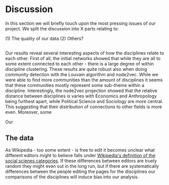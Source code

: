 <!-- #region -->
Discussion
==========

In this section we will briefly touch upon the most pressing issues of our project. We split the discussion into X parts relating to:

(1) The quality of our data
(2) Others?

## 

Our results reveal several interesting aspects of how the disciplines relate to each other. First of all, the initial networks showed that while they are all to some extent connected to each other - there is a large degree of within discipline clustering. These results are quite robust also when doing community detection with the Louvain algorithm and node2vec. While we were able to find more communities than the amount of disciplines it seems that these communities mostly represent some sub-theme within a discipline. Interestingly, the node2vec projection showed that the relative distance between disciplines is varies with Economics and Anthropology being furthest apart, while Political Science and Sociology are more central. This suggesting that their distribution of connections to other fields is more even. Moreover, some 

Our 


## The data

As Wikipedia - too some extent - is free to edit it becomes unclear what different editors might to believe falls under [Wikipedia's definition of the social scienes categories](https://en.wikipedia.org/wiki/Wikipedia:Contents/Society_and_social_sciences). If these differences between editors are truely random they might even out in the long run, but if there are systematically differences between the people editing the pages for the disciplines our comparisons of the disciplines will induce bias into our analysis.
<!-- #endregion -->

```python

```
